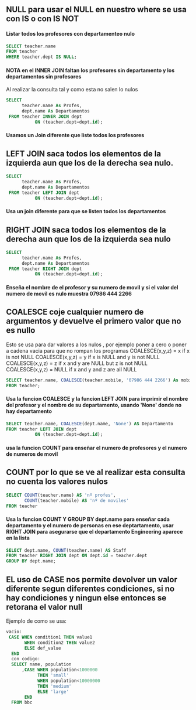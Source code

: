 ## NULL para usar el NULL en nuestro where se usa con IS o con IS NOT
#### Listar todos los profesores con departamenteo nulo
```sql
SELECT teacher.name
FROM teacher
WHERE teacher.dept IS NULL;

```
#### NOTA en el INNER JOIN faltan los profesores sin departamento y los departamentos sin profesores 
Al realizar la consulta tal y como esta no salen lo nulos
```sql
SELECT 
      teacher.name As Profes,
      dept.name As Departamentos
 FROM teacher INNER JOIN dept
           ON (teacher.dept=dept.id);
```
#### Usamos un Join diferente que liste todos los profesores
## LEFT JOIN saca todos los elementos de la izquierda aun que los de la derecha sea nulo. 
```sql
SELECT 
      teacher.name As Profes,
      dept.name As Departamentos
 FROM teacher LEFT JOIN dept
           ON (teacher.dept=dept.id);

```
#### Usa un join diferente para que se listen todos los departamentos
## RIGHT JOIN  saca todos los elementos de la derecha aun que los de la izquierda sea nulo
```sql
SELECT 
      teacher.name As Profes,
      dept.name As Departamentos
 FROM teacher RIGHT JOIN dept
           ON (teacher.dept=dept.id);

```
#### Enseña el nombre de el profesor y su numero de movil y si el valor del numero de movil es nulo muestra 07986 444 2266
## COALESCE coje cualquier numero de argumentos y devuelve el primero valor que no es nullo
Esto se usa para dar valores a los nulos , por ejemplo poner a cero o poner a cadena vacia para que no rompan los programas
  COALESCE(x,y,z) = x if x is not NULL
  COALESCE(x,y,z) = y if x is NULL and y is not NULL
  COALESCE(x,y,z) = z if x and y are NULL but z is not NULL
  COALESCE(x,y,z) = NULL if x and y and z are all NULL

```sql
SELECT teacher.name, COALESCE(teacher.mobile, '07986 444 2266') As mobile
FROM teacher;

```
#### Usa la funcion COALESCE y la funcion LEFT JOIN para imprimir el nombre del profesor y el nombre de su departamento, usando 'None' donde no hay departamento
```sql
SELECT teacher.name, COALESCE(dept.name, 'None') AS Departamento
FROM teacher LEFT JOIN dept
           ON (teacher.dept=dept.id);
```
#### usa la funcion COUNT para enseñar el numero de profesores y el numero de numeros de movil
## COUNT por lo que se ve al realizar esta consulta no cuenta los valores nulos
```sql
SELECT COUNT(teacher.name) AS 'nº profes',
       COUNT(teacher.mobile) AS 'nº de moviles'
FROM teacher
```
#### Usa la funcion COUNT Y GROUP BY dept.name para enseñar cada departamento y el numero de personas en ese deptartamento, usar RIGHT JOIN para asegurarse que el departamento Engineering aparece en la lista 
```sql
SELECT dept.name, COUNT(teacher.name) AS Staff
FROM teacher RIGHT JOIN dept ON dept.id = teacher.dept
GROUP BY dept.name;

```
## EL uso de CASE nos permite devolver un valor diferente segun diferentes condiciones, si no hay condiciones y ningun else entonces se retorana el valor null 
Ejemplo de como se usa:

```sql
vacio:
 CASE WHEN condition1 THEN value1 
       WHEN condition2 THEN value2  
       ELSE def_value 
  END 
  con codigo:
  SELECT name, population
      ,CASE WHEN population<1000000 
            THEN 'small'
            WHEN population<10000000 
            THEN 'medium'
            ELSE 'large'
       END
  FROM bbc

```
####
```sql

```
####
```sql

```
####
```sql

```
####
```sql

```
####
```sql

```
####
```sql

```
